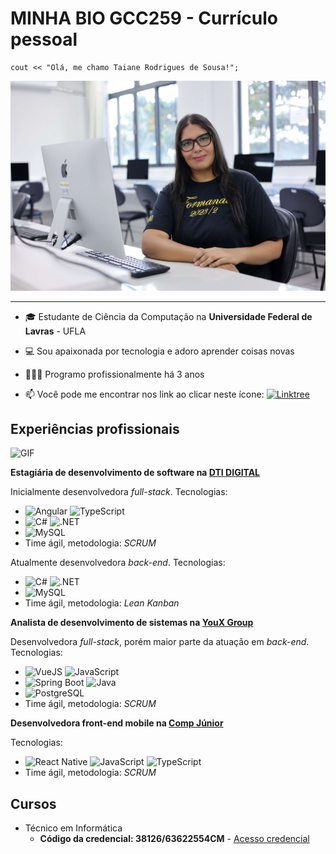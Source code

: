 # MINHA BIO GCC259 - Currículo pessoal

```
cout << "Olá, me chamo Taiane Rodrigues de Sousa!";
```

![Perfil](foto.jpg)

---

- 🎓 Estudante de Ciência da Computação na **Universidade Federal de Lavras** - UFLA
- 💻 Sou apaixonada por tecnologia e adoro aprender coisas novas
- 👩🏽‍💻 Programo profissionalmente há 3 anos

- 📫 Você pode me encontrar nos link ao clicar neste ícone: [<img alt="Linktree" width="25px" src="https://seeklogo.com/images/L/linktree-logo-6FC3ADB679-seeklogo.com.png">](https://linktr.ee/taianers)

## Experiências profissionais

<img alt="GIF" src="https://media.giphy.com/media/xThuWu82QD3pj4wvEQ/giphy.gif" width = 200/>

**Estagiária de desenvolvimento de software na [DTI DIGITAL](https://www.dtidigital.com.br/)**

Inicialmente desenvolvedora _full-stack_.
Tecnologias:

- ![Angular](https://img.shields.io/badge/-Angular-05122A?style=flat&logo=angular) ![TypeScript](https://img.shields.io/badge/-TypeScript-05122A?style=flat&logo=typescript)
- ![C#](https://img.shields.io/badge/-CSharp-05122A?style=flat&logo=csharp) ![.NET](https://img.shields.io/badge/-.NET-05122A?style=flat&logo=dotnet)
- ![MySQL](https://img.shields.io/badge/-MySQL-05122A?style=flat&logo=mysql)
- Time ágil, metodologia: _SCRUM_

Atualmente desenvolvedora _back-end_.
Tecnologias:

- ![C#](https://img.shields.io/badge/-CSharp-05122A?style=flat&logo=csharp) ![.NET](https://img.shields.io/badge/-.NET-05122A?style=flat&logo=dotnet)
- ![MySQL](https://img.shields.io/badge/-MySQL-05122A?style=flat&logo=mysql)
- Time ágil, metodologia: _Lean Kanban_

**Analista de desenvolvimento de sistemas na [YouX Group](https://youxgroup.com.br/)**

Desenvolvedora _full-stack_, porém maior parte da atuação em _back-end_.
Tecnologias:

- ![VueJS](https://img.shields.io/badge/-VueJS-05122A?style=flat&logo=vue.js) ![JavaScript](https://img.shields.io/badge/-JavaScript-05122A?style=flat&logo=javascript)
- ![Spring Boot](https://img.shields.io/badge/-Spring%20Boot-05122A?style=flat&logo=springboot) ![Java](https://img.shields.io/badge/-Java-05122A?style=flat&logo=java)
- ![PostgreSQL](https://img.shields.io/badge/-PostgreSQL-05122A?style=flat&logo=postgresql)
- Time ágil, metodologia: _SCRUM_

**Desenvolvedora front-end mobile na [Comp Júnior](https://compjunior.com.br/)**

Tecnologias:

- ![React Native](https://img.shields.io/badge/-React%20Native-05122A?style=flat&logo=react) ![JavaScript](https://img.shields.io/badge/-JavaScript-05122A?style=flat&logo=javascript) ![TypeScript](https://img.shields.io/badge/-TypeScript-05122A?style=flat&logo=typescript)
- Time ágil, metodologia: _SCRUM_

## Cursos

- Técnico em Informática
  - **Código da credencial: 38126/63622554CM** - [Acesso credencial](http://sistec.mec.gov.br/validadenacional)
